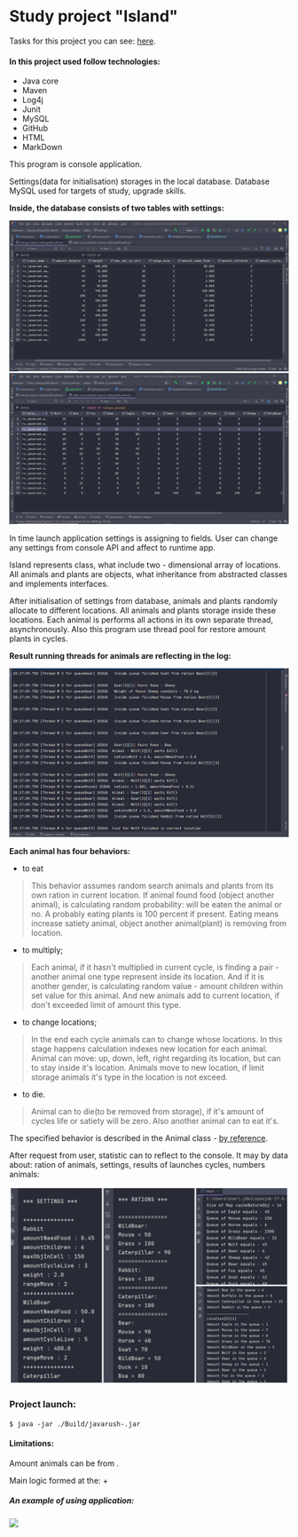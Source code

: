 # Study project "Island"

Tasks for this project you can see: [here](src/main/resources/tasks.html).

#### In this project used follow technologies:

* Java core
* Maven
* Log4j
* Junit
* MySQL
* GitHub
* HTML
* MarkDown

This program is console application.  

Settings(data for initialisation) storages in the local database. 
Database MySQL used for targets of study, upgrade skills.

**Inside, the database consists of two tables with settings:**

<img src="src/main/resources/skrin_database_settings.png" alt="table of settings">

<img src="src/main/resources/skrin_database_probability.png" alt="table of probability">

In time launch application settings is assigning to fields.
User can change any settings from console API and affect to runtime app.


Island represents class, what include two - dimensional array of locations.
All animals and plants are objects, what inheritance from abstracted classes
and implements interfaces.

After initialisation of settings from database, animals and plants randomly 
allocate to different locations.
All animals and plants storage inside these locations.
Each animal is performs all actions in its own separate thread, asynchronously.
Also this program use thread pool for restore amount plants in cycles.

**Result running threads for animals are reflecting in the log:**

<img src="src/main/resources/example_log.png" alt="Output to the log">


**Each animal has four behaviors:**
* to eat

>This behavior assumes random search animals and plants from its own ration in current location.
>If animal found food (object another animal), is calculating 
>random probability: will be eaten the animal or no. A probably eating plants 
>is 100 percent if present.
>Eating means increase satiety animal, object another animal(plant)
>is removing from location.

* to multiply;

>Each animal, if it hasn't multiplied in current cycle, is finding 
>a pair - another animal one type represent inside  its location. 
>And if it is another gender, is calculating random value - amount 
>children within set value for this animal. And new animals add to 
>current location, if don't exceeded limit of amount this type.  

* to change locations;

>In the end each cycle animals can to change whose locations.
>In this stage happens calculation indexes new location for each
>animal. Animal can move: up, down, left, right regarding its location,
>but can  to stay inside it's location.
>Animals move to new location, if limit storage animals it's type in the location is not exceed.

* to die.

>Animal can to die(to be removed from storage), if it's amount of cycles life 
>or satiety will be zero. Also another animal can to eat it's.

The specified behavior is described in the Animal class - [by reference](src/main/java/ru/javarush/sergeyivanov/island/content_of_island/fauna/Animal.java).

After request from user, statistic can to reflect to the console. 
It may by data about: ration of animals, settings, results of launches cycles, 
numbers animals:  

<img src="src/main/resources/output_settings.png" alt="output info to console">

### Project launch:
```
$ java -jar ./Build/javarush-.jar
```

#### Limitations:
Amount animals can be from .

Main logic formed at the:
+ 


##### An example of using application:

![](skrinshot.png)

  